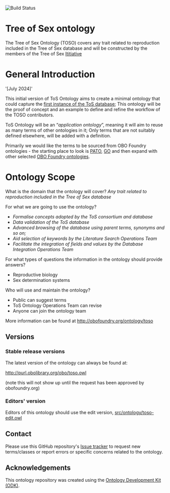 
![Build Status](https://github.com/Tree-of-Sex/toso/actions/workflows/qc.yml/badge.svg)
# Tree of Sex ontology

The Tree of Sex Ontology (TOSO) covers any trait related to reproduction included in the Tree of Sex database and will be constructed by the members of the Tree of Sex [Ititiative](https://treeofsex.sanger.ac.uk/) 


# General Introduction
'[July 2024]'

This initial version of ToS Ontology aims to create a minimal ontology that could capture the [first instance of the ToS database](http://treeofsex.org/); This ontology will be the proof of concept and an example to define and refine the workflow of the TOSO contributors. 

ToS Ontology will be an “_application ontology_”, meaning it will aim to reuse as many terms of other ontologies in it; Only terms that are not suitably defined elsewhere, will be added with a definition. 

Primarily we would like the terms to be sourced from OBO Foundry ontologies - the starting place to look is [PATO](https://obofoundry.org/ontology/pato.html), [GO]() and then expand with other selected [OBO Foundry ontologies](https://obofoundry.org/).

# Ontology Scope
What is the domain that the ontology will cover? 
_Any trait related to reproduction included in the Tree of Sex database_

For what  we are going to use the ontology? 
- _Formalise concepts adopted by the ToS consortium and database_
- _Data validation of the ToS database_
- _Advanced browsing of the database using parent terms, synonyms and so on;_
- _Aid selection of keywords by the Literature Search Operations Team_
- _Facilitate the integration of fields and values by the Database Integration Operations Team_


For what types of questions the information in the ontology should provide answers?
- Reproductive biology
- Sex determination systems


Who will use and maintain the ontology?
- Public can suggest terms 
- ToS Ontology Operations Team can revise
- Anyone can join the ontology team


More information can be found at http://obofoundry.org/ontology/toso

## Versions

### Stable release versions

The latest version of the ontology can always be found at:

http://purl.obolibrary.org/obo/toso.owl

(note this will not show up until the request has been approved by obofoundry.org)

### Editors' version

Editors of this ontology should use the edit version, [src/ontology/toso-edit.owl](src/ontology/toso-edit.owl)

## Contact

Please use this GitHub repository's [Issue tracker](https://github.com/Tree-of-Sex/toso/issues) to request new terms/classes or report errors or specific concerns related to the ontology.

## Acknowledgements

This ontology repository was created using the [Ontology Development Kit (ODK)](https://github.com/INCATools/ontology-development-kit).
